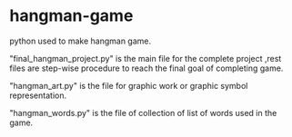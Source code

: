 # hangman-game
python used to make hangman game.

"final_hangman_project.py" is the main file for the complete project ,rest files are step-wise procedure
to reach the final goal of completing game.

"hangman_art.py" is the file for graphic work or graphic symbol representation.

"hangman_words.py" is the file of collection of list of words used in the game.

